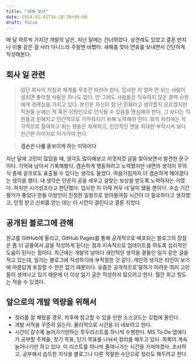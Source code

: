 ```yaml
---
title: "새해 맞이"
date: 2024-01-01T16:28:39+09:00
draft: false
---
```


매 달 하루씩 가지던 개발의 날은, 지난 달에는 건너뛰었다. 상견례도 있었고 결혼 반지나 이불 같은 걸 사러 다니느라 주말엔 바빴다. 새해를 맞아 연휴를 보내면서 간단하게 작성해본다.

## 회사 일 관련

> 일단 회사의 지침과 체계를 무조건 따라야 한다. 입사한 지 얼마 안 되는 사람이 설치면 좋아할 사람은 하나도 없다. 안 그래도 사람들은 익숙하지 않은 경력 사원에게 경계심을 가지고 있다. 본인은 자신이 잘 난 인재라고 생각할지 모르겠지만 직원들 눈에는 적 혹은 이방인으로 인식될 수 있음을 명심해야 한다. 그 보다는 직원들과 친해지고 인간적으로 가까워지기 위해 노력해야 한다. 회식 자리에는 적극적으로 참여하고 튀는 행동은 자제하고, 인간적인 면을 최대한 부각시켜 보다 친근한 이미지로 다가가야 한다.

> **겸손은 나를 돋보이게 하는 미덕이다**

지난 달에 고민이 많았을 때, 생각도 많이해보고 이것저것 글을 찾아보면서 발견한 문구이다. 기억에 남아서 기록해봤다. 겸손하게 행동하려고 노력했지만 내면의 생각이 무의식 중에 겉으로도 표출될 수 있다는 생각도 들었다. 마음가짐까지 더 겸손하게 해야겠다는 생각을 했다. 내 생각은 단순히 공을 세우고 걸맞는 보상을 받도록 노력하자는 거였다. 하지만 시기상조라고 판단했다. 입사한 지 이제 겨우 네 달이 됐을 뿐이다. 수습 기간 평가가 좋았다 한들 이방인이 진정한 일원으로 받아들여질 시간이 더 필요하다고 생각했고, 인정 받고 신뢰를 얻는 데는 더 시간이 걸린다고 결론 지었다.

## 공개된 블로그에 관해

원고를 GitHub에 올리고, GitHub Pages를 통해 공개적으로 배포되는 블로그의 장점은 좀 더 공들여서 글을 작성하게 된다는 점과 지속적으로 업데이트를 하도록 심리적인 도움이 된다는 점이다. 최근에는 개발의 날마다 개인적인 생각을 곁들인 일기 같은 글을 적고 있는데, 일기는 블로그에 작성하기에 부적절한 것 같다. 개인의 생각은 타인이 보기에 아름답게 포장할 수 만은 없기 때문이다. 요즘은 공개적으로 말하기 어려운 여러 고민들이 생겨나고 있기 때문에 더 이상 일기 글은 작성하지 않으려고 한다. 월간 회고 정도는 적을 수 있겠다.

## 앞으로의 개발 역량을 위해서

- 정리를 잘 해뒀을 경우, 차후에 참고할 수 있을 만한 소스코드는 깃헙에 올린다.
- 개발 서적을 꾸준히 읽는다. 물리적으로 시간을 더 내보려고 한다.
- 시간이 갈수록 늘어가기만하는 투두리스트를 하나씩 수행한다. MS To Do 앱에다가 공부할 주제들, 장기 목표, 단기 목표를 나눠서 정리를 해두고 있다. 목록이 계속 늘어나기만 하고 있다. 이 리스트를 하나씩 줄여나가는 시간을 가져야겠다. 조사하고, 공부해서 습득한 지식을 블로그나 다른 적절한 수단으로 정리도 해두려고 한다.
